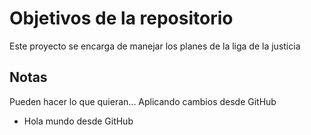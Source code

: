 # Objetivos de la repositorio

Este proyecto se encarga de manejar los planes de la liga de la justicia


## Notas
Pueden hacer lo que quieran...
Aplicando cambios desde GitHub
+ Hola mundo desde GitHub

